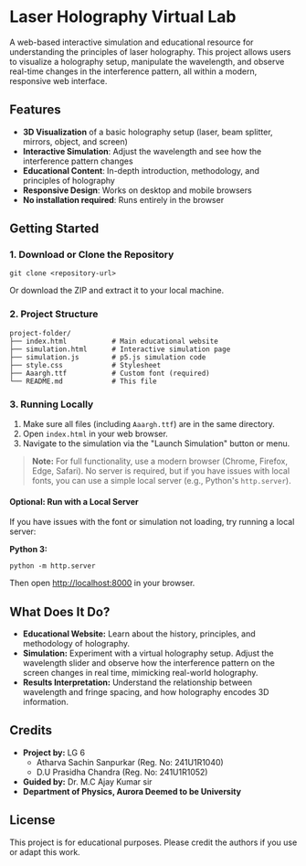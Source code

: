 # Laser Holography Virtual Lab

A web-based interactive simulation and educational resource for understanding the principles of laser holography. This project allows users to visualize a holography setup, manipulate the wavelength, and observe real-time changes in the interference pattern, all within a modern, responsive web interface.

## Features
- **3D Visualization** of a basic holography setup (laser, beam splitter, mirrors, object, and screen)
- **Interactive Simulation**: Adjust the wavelength and see how the interference pattern changes
- **Educational Content**: In-depth introduction, methodology, and principles of holography
- **Responsive Design**: Works on desktop and mobile browsers
- **No installation required**: Runs entirely in the browser

## Getting Started

### 1. Download or Clone the Repository
```
git clone <repository-url>
```
Or download the ZIP and extract it to your local machine.

### 2. Project Structure
```
project-folder/
├── index.html           # Main educational website
├── simulation.html      # Interactive simulation page
├── simulation.js        # p5.js simulation code
├── style.css            # Stylesheet
├── Aaargh.ttf           # Custom font (required)
└── README.md            # This file
```

### 3. Running Locally
1. Make sure all files (including `Aaargh.ttf`) are in the same directory.
2. Open `index.html` in your web browser.
3. Navigate to the simulation via the "Launch Simulation" button or menu.

> **Note:** For full functionality, use a modern browser (Chrome, Firefox, Edge, Safari). No server is required, but if you have issues with local fonts, you can use a simple local server (e.g., Python's `http.server`).

#### Optional: Run with a Local Server
If you have issues with the font or simulation not loading, try running a local server:

**Python 3:**
```
python -m http.server
```
Then open [http://localhost:8000](http://localhost:8000) in your browser.

## What Does It Do?
- **Educational Website:** Learn about the history, principles, and methodology of holography.
- **Simulation:** Experiment with a virtual holography setup. Adjust the wavelength slider and observe how the interference pattern on the screen changes in real time, mimicking real-world holography.
- **Results Interpretation:** Understand the relationship between wavelength and fringe spacing, and how holography encodes 3D information.

## Credits
- **Project by:** LG 6
  - Atharva Sachin Sanpurkar (Reg. No: 241U1R1040)
  - D.U Prasidha Chandra (Reg. No: 241U1R1052)
- **Guided by:** Dr. M.C Ajay Kumar sir
- **Department of Physics, Aurora Deemed to be University**

## License
This project is for educational purposes. Please credit the authors if you use or adapt this work. 